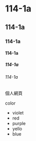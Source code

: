 # 114-1a
## 114-1a
### 114-1a
#### 114-1a
##### 114-1a
###### 114-1a

個人網頁

color
- violet
- red
- purple
- yello
- blue
